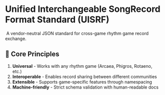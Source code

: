 # Unified Interchangeable SongRecord Format Standard (UISRF)
﻿
A vendor-neutral JSON standard for cross-game rhythm game record exchange.

## 📌 Core Principles
1. **Universal** - Works with any rhythm game (Arcaea, Phigros, Rotaeno, etc.)
2. **Interoperable** - Enables record sharing between different communities
3. **Extensible** - Supports game-specific features through namespacing
4. **Machine-friendly** - Strict schema validation with human-readable docs

